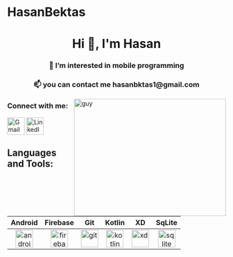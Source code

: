 # HasanBektas

<h1 align="center">Hi 👋, I'm Hasan </h1>
<h3 align="center">👀 I’m interested in mobile programming</h3>
<h3 align="center">📫 you can contact me 	hasanbktas1@gmail.com</h3>

<img align="right" height="270px" alt="guy" width="350" src="https://giphy.com/gifs/GDevs-android-developer-summit-llarwdtFqG63IlqUR1" /> </a>

<h3 align="left">Connect with me:</h3>
<p align="left"> <a href="mailto:hasanbktas1@gmail.com"> <img src="https://mailmeteor.com/logos/assets/PNG/Gmail_Logo_512px.png" width="40" align="center" alt="Gmail"/></a> <a href="https://https://www.linkedin.com/in/hasanbektass"><img src="https://pngimg.com/uploads/linkedIn/small/linkedIn_PNG12.png" width="40" align="center" alt="LinkedIn"/></a></p>

<h2 align="left">Languages and Tools:</h2>

| Android | Firebase | Git | Kotlin | XD | SqLite |
| :-: | :-: | :-: | :-: | :-: | :-: |
|<img align="center" src="https://developer.android.com/images/logos/android.svg" alt="android" width="40" height="40"/>|<img align="center" src="https://www.vectorlogo.zone/logos/firebase/firebase-icon.svg" alt="firebase" width="40" height="40"/>|<a href="https://git-scm.com/" target="_blank" rel="noreferrer"> <img src="https://www.vectorlogo.zone/logos/git-scm/git-scm-icon.svg" alt="git" width="40" height="40"/> </a>|<img align="center" src="https://www.vectorlogo.zone/logos/kotlinlang/kotlinlang-icon.svg" alt="kotlin" width="40" height="40"/>|<img align="center" src="https://cdn.worldvectorlogo.com/logos/adobe-xd.svg" alt="xd" width="40" height="40"/>| <a href="https://www.sqlite.org/" target="_blank" rel="noreferrer"> <img src="https://www.vectorlogo.zone/logos/sqlite/sqlite-icon.svg" alt="sqlite" width="40" height="40"/> </a>|
